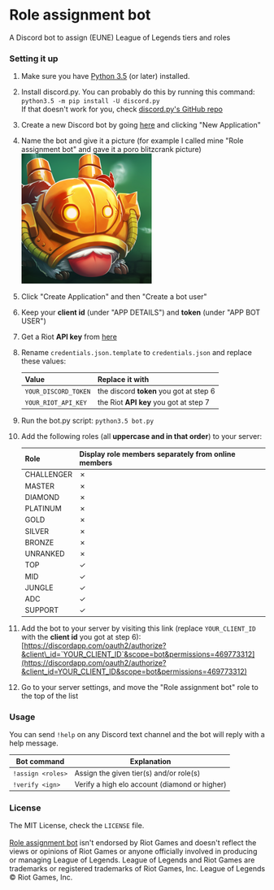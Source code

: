 # Role assignment bot
A Discord bot to assign (EUNE) League of Legends tiers and roles

### Setting it up
1. Make sure you have [Python 3.5](https://www.python.org/downloads/release/python-350/) (or later) installed.

2. Install discord.py. You can probably do this by running this command:  
`python3.5 -m pip install -U discord.py`  
If that doesn't work for you, check [discord.py's GitHub repo](https://github.com/Rapptz/discord.py)

3. Create a new Discord bot by going [here](https://discordapp.com/developers/applications/me) and clicking "New Application"

4. Name the bot and give it a picture (for example I called mine "Role assignment bot" and gave it a poro blitzcrank picture)  
![poroblitz](poro_blitz.png)

5. Click "Create Application" and then "Create a bot user"

6. Keep your **client id** (under "APP DETAILS") and **token** (under "APP BOT USER")

7. Get a Riot **API key** from [here](https://developer.riotgames.com/docs/api-keys)

8. Rename `credentials.json.template` to `credentials.json` and replace these values:

    | Value                 | Replace it with                           |
    | --------------------- | ----------------------------------------- |
    | `YOUR_DISCORD_TOKEN`  | the discord **token** you got at step 6   |
    | `YOUR_RIOT_API_KEY`   | the Riot **API key** you got at step 7    |

9. Run the bot.py script: `python3.5 bot.py`

10. Add the following roles (all **uppercase and in that order**) to your server:
    
    | Role          | Display role members separately from online members   |
    | ------------- | ----------------------------------------------------- |
    | CHALLENGER    | ✗                                                     |
    | MASTER        | ✗                                                     |
    | DIAMOND       | ✗                                                     |
    | PLATINUM      | ✗                                                     |
    | GOLD          | ✗                                                     |
    | SILVER        | ✗                                                     |
    | BRONZE        | ✗                                                     |
    | UNRANKED      | ✗                                                     |
    | TOP           | ✓                                                     |
    | MID           | ✓                                                     |
    | JUNGLE        | ✓                                                     |
    | ADC           | ✓                                                     |
    | SUPPORT       | ✓                                                     |
    
11. Add the bot to your server by visiting this link (replace `YOUR_CLIENT_ID` with the **client id** you got at step 6):  
[https://discordapp.com/oauth2/authorize?&client\_id=`YOUR_CLIENT_ID`&scope=bot&permissions=469773312](https://discordapp.com/oauth2/authorize?&client_id=YOUR_CLIENT_ID&scope=bot&permissions=469773312)

12. Go to your server settings, and move the "Role assignment bot" role to the top of the list

### Usage
You can send `!help` on any Discord text channel and the bot will reply with a help message.

| Bot command               | Explanation                                       |
| ------------------------- | ------------------------------------------------- |
| `!assign <roles>`         | Assign the given tier(s) and/or role(s)           |
| `!verify <ign>`           | Verify a high elo account (diamond or higher)     |

### License
The MIT License, check the `LICENSE` file.  
&nbsp;  
[Role assignment bot](https://github.com/dn0z/Role-assignment-bot) isn't endorsed by Riot Games and doesn't reflect the views or opinions 
of Riot Games or anyone officially involved in producing or managing League of Legends. 
League of Legends and Riot Games are trademarks or registered trademarks of Riot Games, Inc. 
League of Legends © Riot Games, Inc.
